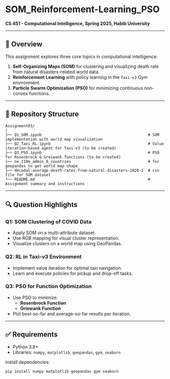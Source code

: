 # SOM_Reinforcement-Learning_PSO

**CS 451 - Computational Intelligence, Spring 2025, Habib University**  

---

## 📌 Overview
This assignment explores three core topics in computational intelligence:

1. **Self-Organizing Maps (SOM)** for clustering and visualizing death rate from natural disasters-related world data.
2. **Reinforcement Learning** with policy learning in the `Taxi-v3` Gym environment.
3. **Particle Swarm Optimization (PSO)** for minimizing continuous non-convex functions.

---

## 📁 Repository Structure

```
Assignment03/
│
├── Q1_SOM.ipynb                                               # SOM implementation with world map visualization
├── Q2_Taxi_RL.ipynb                                           # Value iteration-based agent for Taxi-v3 (to be created)
├── Q3_PSO.ipynb                                               # PSO for Rosenbrock & Greiwank functions (to be created)
├── ne_110m_admin_0_countries                                  # for geopandas to get world map shape
├── decadal-average-death-rates-from-natural-disasters-2020-1  # csv file for SOM dataset
└── README.md                                                  # Assignment summary and instructions
```

---

## 🔍 Question Highlights

### Q1: SOM Clustering of COVID Data
- Apply SOM on a multi-attribute dataset.
- Use RGB mapping for visual cluster representation.
- Visualize clusters on a world map using GeoPandas.

### Q2: RL in Taxi-v3 Environment
- Implement value iteration for optimal taxi navigation.
- Learn and execute policies for pickup and drop-off tasks.

### Q3: PSO for Function Optimization
- Use PSO to minimize:
  - **Rosenbrock Function**
  - **Griewank Function**
- Plot best-so-far and average-so-far results per iteration.

---

## ✅ Requirements
- Python 3.8+
- Libraries: `numpy`, `matplotlib`, `geopandas`, `gym`, `seaborn`

Install dependencies:
```bash
pip install numpy matplotlib geopandas gym seaborn
```
